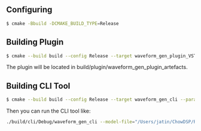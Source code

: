 ## Configuring

```bash
$ cmake -Bbuild -DCMAKE_BUILD_TYPE=Release
```

## Building Plugin

```bash
$ cmake --build build --config Release --target waveform_gen_plugin_VST3 --parallel
```

The plugin will be located in build/plugin/waveform_gen_plugin_artefacts.

## Building CLI Tool

```bash
$ cmake --build build --config Release --target waveform_gen_cli --parallel
```

Then you can run the CLI tool like:
```bash
./build/cli/Debug/waveform_gen_cli --model-file="/Users/jatin/ChowDSP/Research/RTNeural/RTNeural/models/dense.json" --out-file=test.wav --samples=100000
```
